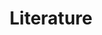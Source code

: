 ---
title: Literature
layout: literature
description: Explore the literature enabled by data published by the North America Region.
permalink: literature
lang-ref: literature
lang: en
---